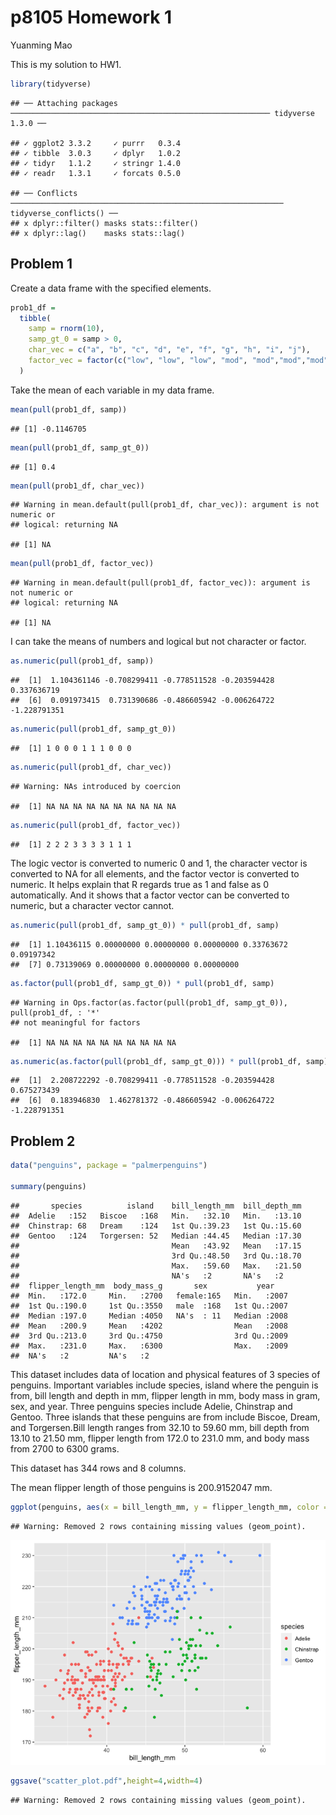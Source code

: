 p8105 Homework 1
================
Yuanming Mao

This is my solution to HW1.

``` r
library(tidyverse)
```

    ## ── Attaching packages ────────────────────────────────────────────────────────── tidyverse 1.3.0 ──

    ## ✓ ggplot2 3.3.2     ✓ purrr   0.3.4
    ## ✓ tibble  3.0.3     ✓ dplyr   1.0.2
    ## ✓ tidyr   1.1.2     ✓ stringr 1.4.0
    ## ✓ readr   1.3.1     ✓ forcats 0.5.0

    ## ── Conflicts ───────────────────────────────────────────────────────────── tidyverse_conflicts() ──
    ## x dplyr::filter() masks stats::filter()
    ## x dplyr::lag()    masks stats::lag()

## Problem 1

Create a data frame with the specified elements.

``` r
prob1_df = 
  tibble(
    samp = rnorm(10),
    samp_gt_0 = samp > 0,
    char_vec = c("a", "b", "c", "d", "e", "f", "g", "h", "i", "j"),
    factor_vec = factor(c("low", "low", "low", "mod", "mod","mod","mod", "high", "high", "high"))
  )
```

Take the mean of each variable in my data frame.

``` r
mean(pull(prob1_df, samp))
```

    ## [1] -0.1146705

``` r
mean(pull(prob1_df, samp_gt_0))
```

    ## [1] 0.4

``` r
mean(pull(prob1_df, char_vec))
```

    ## Warning in mean.default(pull(prob1_df, char_vec)): argument is not numeric or
    ## logical: returning NA

    ## [1] NA

``` r
mean(pull(prob1_df, factor_vec))
```

    ## Warning in mean.default(pull(prob1_df, factor_vec)): argument is not numeric or
    ## logical: returning NA

    ## [1] NA

I can take the means of numbers and logical but not character or factor.

``` r
as.numeric(pull(prob1_df, samp))
```

    ##  [1]  1.104361146 -0.708299411 -0.778511528 -0.203594428  0.337636719
    ##  [6]  0.091973415  0.731390686 -0.486605942 -0.006264722 -1.228791351

``` r
as.numeric(pull(prob1_df, samp_gt_0))
```

    ##  [1] 1 0 0 0 1 1 1 0 0 0

``` r
as.numeric(pull(prob1_df, char_vec))
```

    ## Warning: NAs introduced by coercion

    ##  [1] NA NA NA NA NA NA NA NA NA NA

``` r
as.numeric(pull(prob1_df, factor_vec))
```

    ##  [1] 2 2 2 3 3 3 3 1 1 1

The logic vector is converted to numeric 0 and 1, the character vector
is converted to NA for all elements, and the factor vector is converted
to numeric. It helps explain that R regards true as 1 and false as 0
automatically. And it shows that a factor vector can be converted to
numeric, but a character vector cannot.

``` r
as.numeric(pull(prob1_df, samp_gt_0)) * pull(prob1_df, samp)
```

    ##  [1] 1.10436115 0.00000000 0.00000000 0.00000000 0.33763672 0.09197342
    ##  [7] 0.73139069 0.00000000 0.00000000 0.00000000

``` r
as.factor(pull(prob1_df, samp_gt_0)) * pull(prob1_df, samp)
```

    ## Warning in Ops.factor(as.factor(pull(prob1_df, samp_gt_0)), pull(prob1_df, : '*'
    ## not meaningful for factors

    ##  [1] NA NA NA NA NA NA NA NA NA NA

``` r
as.numeric(as.factor(pull(prob1_df, samp_gt_0))) * pull(prob1_df, samp)
```

    ##  [1]  2.208722292 -0.708299411 -0.778511528 -0.203594428  0.675273439
    ##  [6]  0.183946830  1.462781372 -0.486605942 -0.006264722 -1.228791351

## Problem 2

``` r
data("penguins", package = "palmerpenguins")

summary(penguins)
```

    ##       species          island    bill_length_mm  bill_depth_mm  
    ##  Adelie   :152   Biscoe   :168   Min.   :32.10   Min.   :13.10  
    ##  Chinstrap: 68   Dream    :124   1st Qu.:39.23   1st Qu.:15.60  
    ##  Gentoo   :124   Torgersen: 52   Median :44.45   Median :17.30  
    ##                                  Mean   :43.92   Mean   :17.15  
    ##                                  3rd Qu.:48.50   3rd Qu.:18.70  
    ##                                  Max.   :59.60   Max.   :21.50  
    ##                                  NA's   :2       NA's   :2      
    ##  flipper_length_mm  body_mass_g       sex           year     
    ##  Min.   :172.0     Min.   :2700   female:165   Min.   :2007  
    ##  1st Qu.:190.0     1st Qu.:3550   male  :168   1st Qu.:2007  
    ##  Median :197.0     Median :4050   NA's  : 11   Median :2008  
    ##  Mean   :200.9     Mean   :4202                Mean   :2008  
    ##  3rd Qu.:213.0     3rd Qu.:4750                3rd Qu.:2009  
    ##  Max.   :231.0     Max.   :6300                Max.   :2009  
    ##  NA's   :2         NA's   :2

This dataset includes data of location and physical features of 3
species of penguins. Important variables include species, island where
the penguin is from, bill length and depth in mm, flipper length in mm,
body mass in gram, sex, and year. Three penguins species include Adelie,
Chinstrap and Gentoo. Three islands that these penguins are from include
Biscoe, Dream, and Torgersen.Bill length ranges from 32.10 to 59.60 mm,
bill depth from 13.10 to 21.50 mm, flipper length from 172.0 to 231.0
mm, and body mass from 2700 to 6300 grams.

This dataset has 344 rows and 8 columns.

The mean flipper length of those penguins is 200.9152047 mm.

``` r
ggplot(penguins, aes(x = bill_length_mm, y = flipper_length_mm, color = species)) + geom_point()
```

    ## Warning: Removed 2 rows containing missing values (geom_point).

![](p8105_hw1_ym2770_files/figure-gfm/unnamed-chunk-7-1.png)<!-- -->

``` r
ggsave("scatter_plot.pdf",height=4,width=4)
```

    ## Warning: Removed 2 rows containing missing values (geom_point).
